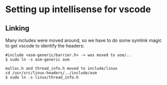 # Setting up intellisense for vscode

## Linking

Many includes were moved around, so we have to do some symlink magic to get vscode to identify the headers:

    #include <asm-generic/barrier.h> -> was moved to asm/..
    $ sudo ln -s asm-generic asm

    malloc.h and thread_info.h moved to include/linux
    cd /usr/src/linux-headers/../include/asm
    $ sudo ln -s linux/thread_info.h

